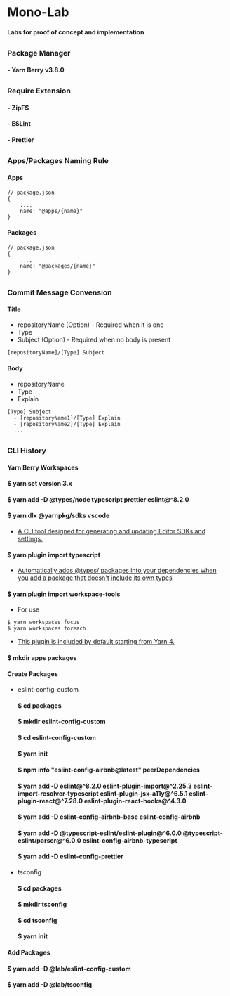 # Mono-Lab

#### Labs for proof of concept and implementation

##

### Package Manager

#### - Yarn Berry v3.8.0

##

### Require Extension

#### - ZipFS

#### - ESLint

#### - Prettier

##

### Apps/Packages Naming Rule

#### Apps

```
// package.json
{
    ...,
    name: "@apps/{name}"
}
```

#### Packages

```
// package.json
{
    ...,
    name: "@packages/{name}"
}
```

##

### Commit Message Convension

#### Title

- repositoryName (Option) - Required when it is one
- Type
- Subject (Option) - Required when no body is present

```
[repositoryName]/[Type] Subject
```

#### Body

- repositoryName
- Type
- Explain

```
[Type] Subject
  - [repositoryName1]/[Type] Explain
  - [repositoryName2]/[Type] Explain
  ...
```

##

### CLI History

#### Yarn Berry Workspaces

#### $ yarn set version 3.x

#### $ yarn add -D @types/node typescript prettier eslint@^8.2.0

#### $ yarn dlx @yarnpkg/sdks vscode

- [A CLI tool designed for generating and updating Editor SDKs and settings.](https://www.npmjs.com/package/@yarnpkg/sdks)

#### $ yarn plugin import typescript

- [Automatically adds @types/ packages into your dependencies when you add a package that doesn't include its own types](https://www.npmjs.com/package/@yarnpkg/plugin-typescript)

#### $ yarn plugin import workspace-tools

- For use

```
$ yarn workspaces focus
$ yarn workspaces foreach
```

- [This plugin is included by default starting from Yarn 4.](https://www.npmjs.com/package/@yarnpkg/plugin-workspace-tools)

#### $ mkdir apps packages

#### Create Packages

- eslint-config-custom

  #### $ cd packages

  #### $ mkdir eslint-config-custom

  #### $ cd eslint-config-custom

  #### $ yarn init

  #### $ npm info "eslint-config-airbnb@latest" peerDependencies

  #### $ yarn add -D eslint@^8.2.0 eslint-plugin-import@^2.25.3 eslint-import-resolver-typescript eslint-plugin-jsx-a11y@^6.5.1 eslint-plugin-react@^7.28.0 eslint-plugin-react-hooks@^4.3.0

  #### $ yarn add -D eslint-config-airbnb-base eslint-config-airbnb

  #### $ yarn add -D @typescript-eslint/eslint-plugin@^6.0.0 @typescript-eslint/parser@^6.0.0 eslint-config-airbnb-typescript

  #### $ yarn add -D eslint-config-prettier

- tsconfig

  #### $ cd packages

  #### $ mkdir tsconfig

  #### $ cd tsconfig

  #### $ yarn init

#### Add Packages

#### $ yarn add -D @lab/eslint-config-custom

#### $ yarn add -D @lab/tsconfig

